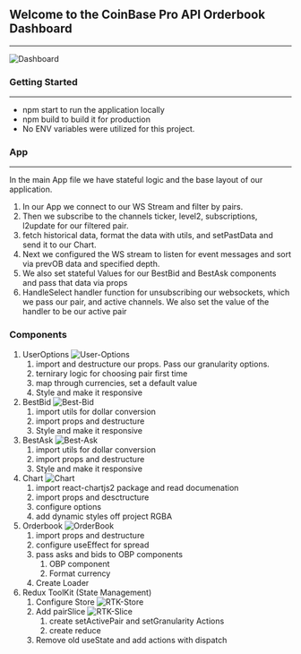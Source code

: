 ## Welcome to the CoinBase Pro API Orderbook Dashboard

---

![Dashboard](https://img001.prntscr.com/file/img001/zkw9ocn9TWy1RjGROFEKtw.png)

### Getting Started

---

- npm start to run the application locally
- npm build to build it for production
- No ENV variables were utilized for this project.

### App

---

In the main App file we have stateful logic and the base layout of our application.

1. In our App we connect to our WS Stream and filter by pairs.
2. Then we subscribe to the channels ticker, level2, subscriptions, l2update for our filtered pair.
3. fetch historical data, format the data with utils, and setPastData and send it to our Chart.
4. Next we configured the WS stream to listen for event messages and sort via prevOB data and specified depth.
5. We also set stateful Values for our BestBid and BestAsk components and pass that data via props
6. HandleSelect handler function for unsubscribing our websockets, which we pass our pair, and active channels. We also set the value of the handler to be our active pair

### Components

1. UserOptions
   ![User-Options](https://img001.prntscr.com/file/img001/wxy2b1OPSpKQMwLFhcBqbw.png)
   1. import and destructure our props. Pass our granularity options.
   2. ternirary logic for choosing pair first time
   3. map through currencies, set a default value
   4. Style and make it responsive
2. BestBid
   ![Best-Bid](https://img001.prntscr.com/file/img001/k-qUqtQySFa_eRHKNWD_dw.png)
   1. import utils for dollar conversion
   2. import props and destructure
   3. Style and make it responsive
3. BestAsk
   ![Best-Ask](https://img001.prntscr.com/file/img001/AMy_UHMHQQyGzZTMe5pYpw.png)
   1. import utils for dollar conversion
   2. import props and destructure
   3. Style and make it responsive
4. Chart
   ![Chart](https://img001.prntscr.com/file/img001/1fbW8kEURhaXv9FSE0Pt6A.png)
   1. import react-chartjs2 package and read documenation
   2. import props and desctructure
   3. configure options
   4. add dynamic styles off project RGBA
5. Orderbook
   ![OrderBook](https://img001.prntscr.com/file/img001/cayNCMaZRiKJbSnRZ38lzQ.png)
   1. import props and destructure
   2. configure useEffect for spread
   3. pass asks and bids to OBP components
      1. OBP component
      2. Format currency
   4. Create Loader
6. Redux ToolKit (State Management)
   1. Configure Store
      ![RTK-Store](https://img001.prntscr.com/file/img001/MqkkjAlESde1Lw_ueCXXrw.png)
   1. Add pairSlice
      ![RTK-Slice](https://img001.prntscr.com/file/img001/PNZR84FKQaGQ9bfBdNGjug.png)
      1. create setActivePair and setGranularity Actions
      2. create reduce
   1. Remove old useState and add actions with dispatch
